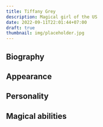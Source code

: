 ```yaml
---
title: Tiffany Grey
description: Magical girl of the US
date: 2022-09-11T22:01:44+07:00
draft: true
thumbnail: img/placeholder.jpg
---
```


## Biography

## Appearance

## Personality

## Magical abilities


